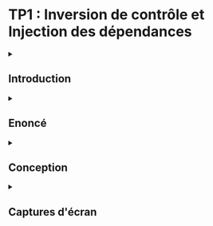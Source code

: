 # TP1 : Inversion de contrôle et Injection des dépendances

<details><summary> <h2>Introduction</h2> </summary>
<b>L’inversion de contrôle</b> (inversion of control, IoC) est un patron d'architecture commun à tous les frameworks (ou cadre de développement et d'exécution). Il fonctionne selon le principe que le flot d'exécution d'un logiciel n'est plus sous le contrôle direct de l'application elle-même mais du framework ou de la couche logicielle sous-jacente.

L’inversion de contrôle est un terme générique. Selon le problème, il existe différentes formes, ou représentation d'IoC, le plus connu étant <i>l'injection de dépendances</i>.

<b>L'injection de dépendances</b> (dependency injection) est un patron de conception permettant, en programmation orientée objet, de découpler les dépendances entre objets.
</details>


<details><summary> <h2>Enoncé</h2> </summary>
Rendre un compte rendu en reprenant l'exemple traité dans les vidéos des deux dernières séances :
<ol>
<li> Créer l'interface IDao</li>
<li> Créer une implémentation de cette interface</li>
<li> Créer l'interface IMetier</li>
<li> Créer une implémentation de cette interface en utilisant le couplage faible</li>
<li> Faire l'injection des dépendances :</li>
<ul>
<li> Par instanciation statique</li>
<li> Par instanciation dynamique</li>
<li>En utilisant le Framework Spring
  <ul>
  <li> Version XML</li>
  <li> Version annotations</li>
  </ul>
</li>
</ul>
</ol>
</details>

<details><summary> <h2>Conception</h2> </summary>
  <img src="assets/conception.PNG"/>
</details>

<details><summary> <h2>Captures d'écran</h2> </summary>
<ol>
<li> Créer l'interface IDao</li>
<img src="assets/IDao.PNG"/>
<li> Créer une implémentation de cette interface</li>
<img src="assets/Dao.PNG"/>
<li> Créer l'interface IMetier</li>
<img src="assets/IMetier.PNG"/>
<li> Créer une implémentation de cette interface en utilisant le couplage faible</li>
<img src="assets/metier.PNG"/>
<li> Faire l'injection des dépendances :</li>
<ul>
<li> Par instanciation statique</li>
<img src="assets/statiqueInst.PNG"/>
<li> Par instanciation dynamique</li>
<b>Fichier</b> <code>config.txt</code><br>
<img src="assets/conf.PNG"/>
<img src="assets/dynamicInst.PNG"/>
<li>En utilisant le Framework Spring
  <ul>
  <li> Version XML</li>
   <b>Fichier</b> <code>applicationContext.xml</code>
  <img src="assets/applicationContext.PNG"/>
  <img src="assets/xmlInst.PNG"/>
  <li> Version annotations</li>
  <img src="assets/AnnotationInst.PNG"/>
  </ul>
</li>
</ul>
</ol>
</details>